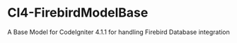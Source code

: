 # CI4-FirebirdModelBase
A Base Model for CodeIgniter 4.1.1 for handling Firebird Database integration
